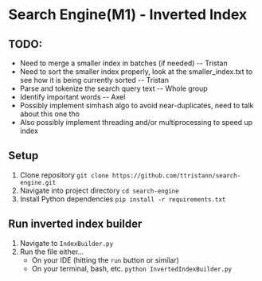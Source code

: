 # Search Engine(M1) - Inverted Index

## TODO:
- Need to merge a smaller index in batches (if needed) -- Tristan
- Need to sort the smaller index properly, look at the smaller_index.txt to see how it is being currently sorted -- Tristan
- Parse and tokenize the search query text -- Whole group 
- Identify important words -- Axel
- Possibly implement simhash algo to avoid near-duplicates, need to talk about this one tho
- Also possibly implement threading and/or multiprocessing to speed up index


## Setup
1. Clone repository ```git clone https://github.com/ttristann/search-engine.git```
2. Navigate into project directory ```cd search-engine```
3. Install Python dependencies ```pip install -r requirements.txt```


## Run inverted index builder
1. Navigate to ```IndexBuilder.py```
2. Run the file either...
    - On your IDE (hitting the ```run``` button or similar)
    - On your terminal, bash, etc. 
    ```python InvertedIndexBuilder.py```